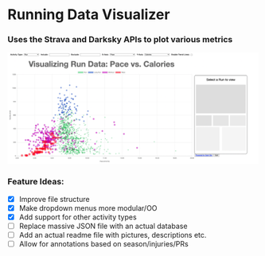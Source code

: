 # Running Data Visualizer

### Uses the Strava and Darksky APIs to plot various metrics

![Example Graph](./Resources/Preview.png)

### Feature Ideas:

-   [x] Improve file structure
-   [x] Make dropdown menus more modular/OO
-   [x] Add support for other activity types
-   [ ] Replace massive JSON file with an actual database
-   [ ] Add an actual readme file with pictures, descriptions etc.
-   [ ] Allow for annotations based on season/injuries/PRs
